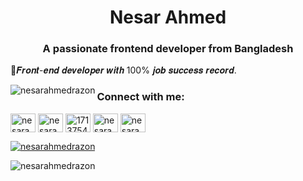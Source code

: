 <h1 align="center">Nesar Ahmed</h1>
<h3 align="center">A passionate frontend developer from Bangladesh</h3>
<p>🏅𝑭𝒓𝒐𝒏𝒕-𝒆𝒏𝒅 𝒅𝒆𝒗𝒆𝒍𝒐𝒑𝒆𝒓 𝒘𝒊𝒕𝒉 100% 𝒋𝒐𝒃 𝒔𝒖𝒄𝒄𝒆𝒔𝒔 𝒓𝒆𝒄𝒐𝒓𝒅.</p>

<p><img align="left" src="https://github-readme-stats.vercel.app/api/top-langs?username=nesarahmedrazon&show_icons=true&locale=en&layout=compact" alt="nesarahmedrazon" /></p>

<h3 align="left">Connect with me:</h3>
<p align="left">
<a href="https://twitter.com/nesarahmedrazon" target="blank"><img align="center" src="https://raw.githubusercontent.com/rahuldkjain/github-profile-readme-generator/master/src/images/icons/Social/twitter.svg" alt="nesarahmedrazon" height="30" width="40" /></a>
<a href="https://linkedin.com/in/nesarahmed" target="blank"><img align="center" src="https://raw.githubusercontent.com/rahuldkjain/github-profile-readme-generator/master/src/images/icons/Social/linked-in-alt.svg" alt="nesarahmed" height="30" width="40" /></a>
<a href="https://stackoverflow.com/users/17137544" target="blank"><img align="center" src="https://raw.githubusercontent.com/rahuldkjain/github-profile-readme-generator/master/src/images/icons/Social/stack-overflow.svg" alt="17137544" height="30" width="40" /></a>
<a href="https://fb.com/nesarahmed.r" target="blank"><img align="center" src="https://raw.githubusercontent.com/rahuldkjain/github-profile-readme-generator/master/src/images/icons/Social/facebook.svg" alt="nesarahmed.r" height="30" width="40" /></a>
<a href="https://www.behance.net/nesarahmed" target="blank"><img align="center" src="https://raw.githubusercontent.com/rahuldkjain/github-profile-readme-generator/master/src/images/icons/Social/behance.svg" alt="nesarahmed" height="30" width="40" /></a>
</p>
<p> <a href="https://twitter.com/nesarahmedrazon" target="blank"><img src="https://img.shields.io/twitter/follow/nesarahmedrazon?logo=twitter&style=for-the-badge" alt="nesarahmedrazon" /></a> </p>
<p align="left"> <img src="https://komarev.com/ghpvc/?username=nesarahmedrazon&label=Profile%20views&color=0e75b6&style=flat" alt="nesarahmedrazon" /> </p>







